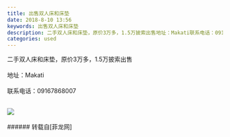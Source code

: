 ```yaml
---
title: 出售双人床和床垫
date: 2018-8-10 13:56
keywords: 出售双人床和床垫
description: 二手双人床和床垫，原价3万多，1.5万披索出售地址：Makati联系电话：09167868007
categories: used
---
```

<td class="t_f" id="postmessage_1621221">

二手双人床和床垫，原价3万多，1.5万披索出售<br/>
<br/>
地址：Makati<br/>
<br/>
联系电话：09167868007<br/>
<br/>

<img aid="910566" data-cf-modified-bb1e4d1d55705e8c857c35f8-="" file="data/attachment/forum/201808/10/135511wd8f8d571unn7n7h.jpg.thumb.jpg" id="aimg_910566" inpost="1" onclick="" onmouseover="" src="http://www.flw.ph/data/attachment/forum/201808/10/135511wd8f8d571unn7n7h.jpg" style="cursor:pointer" zoomfile="data/attachment/forum/201808/10/135511wd8f8d571unn7n7h.jpg"/>


<br/>
<br/>
</td>
###### 转载自[菲龙网]
